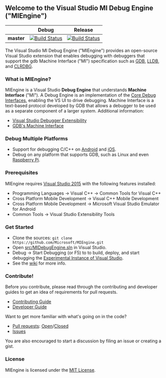 ## Welcome to the Visual Studio MI Debug Engine ("MIEngine")

||Debug|Release|
|:--:|:--:|:--:|
|**master**|[![Build Status](http://dotnet-ci.cloudapp.net/job/microsoft_miengine_debug/badge/icon)](http://dotnet-ci.cloudapp.net/job/microsoft_miengine_debug)|[![Build Status](http://dotnet-ci.cloudapp.net/job/microsoft_miengine_release/badge/icon)](http://dotnet-ci.cloudapp.net/job/microsoft_miengine_release)|

The Visual Studio MI Debug Engine ("MIEngine") provides an open-source Visual Studio extension that enables debugging with debuggers that support the gdb Machine Interface ("MI")
specification such as [GDB](http://www.gnu.org/software/gdb/), [LLDB](http://lldb.llvm.org/), and [CLRDBG](https://github.com/Microsoft/MIEngine/wiki/What-is-CLRDBG).

### What is MIEngine?

MIEngine is a Visual Studio **Debug Engine** that understands **Machine Interface** ("MI"). A Debug Engine is an implementation of the [Core Debug Interfaces](https://msdn.microsoft.com/en-us/library/bb146305.aspx), 
enabling the VS UI to drive debugging. Machine Interface is a text-based protocol developed by GDB that allows a debugger to be used as a separate component of a larger system. 
Additional information:
 - [Visual Studio Debugger Extensibility](https://msdn.microsoft.com/en-us/library/bb161718.aspx)
 - [GDB's Machine Interface](https://sourceware.org/gdb/onlinedocs/gdb/GDB_002fMI.html)

### Debug Multiple Platforms

* Support for debugging C/C++ on [Android](http://blogs.msdn.com/b/vcblog/archive/2014/12/12/debug-jni-android-applications-using-visual-c-cross-platform-mobile.aspx) and [iOS](http://blogs.msdn.com/b/vcblog/archive/2015/04/29/debugging-c-code-on-ios-with-visual-studio-2015.aspx).
* Debug on any platform that supports GDB, such as Linux and even [Raspberry Pi](http://blogs.msdn.com/b/vcblog/archive/2015/04/29/debug-c-code-on-linux-from-visual-studio.aspx).

### Prerequisites
MIEngine requires [Visual Studio 2015](https://www.visualstudio.com/downloads/download-visual-studio-vs) with the following features installed:
* Programming Languages -> Visual C++ -> Common Tools for Visual C++
* Cross Platform Mobile Development -> Visual C++ Mobile Development
* Cross Platform Mobile Development -> Microsoft Visual Studio Emulator for Android
* Common Tools -> Visual Studio Extensibility Tools

### Get Started
* Clone the sources: `git clone https://github.com/Microsoft/MIEngine.git`
* Open [src/MIDebugEngine.sln](https://github.com/Microsoft/MIEngine/blob/master/src/MIDebugEngine.sln) in Visual Studio.
* Debug -> Start Debugging (or F5) to to build, deploy, and start debugging the [Experimental Instance of Visual Studio](https://msdn.microsoft.com/en-us/library/bb166560.aspx).
* See the [wiki](https://github.com/Microsoft/MIEngine/wiki) for more info.


### Contribute!
Before you contribute, please read through the contributing and developer guides to get an idea of requirements for pull requests. 

* [Contributing Guide](https://github.com/Microsoft/MIEngine/wiki/Contributing-Code)
* [Developer Guide](https://github.com/Microsoft/MIEngine/wiki/Building-Testing-and-Debugging)

Want to get more familiar with what's going on in the code?
* [Pull requests](https://github.com/Microsoft/MIEngine/pulls): [Open](https://github.com/Microsoft/MIEngine/pulls?q=is%3Aopen+is%3Apr)/[Closed](https://github.com/Microsoft/MIEngine/pulls?q=is%3Apr+is%3Aclosed)
* [Issues](https://github.com/Microsoft/MIEngine/issues)

You are also encouraged to start a discussion by filing an issue or creating a gist. 

### License
MIEngine is licensed under the [MIT License](https://github.com/Microsoft/MIEngine/blob/master/License.txt).
